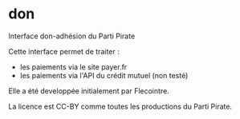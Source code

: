 don
===

Interface don-adhésion du Parti Pirate

Cette interface permet de traiter :
* les paiements via le site payer.fr
* les paiements via l'API du crédit mutuel (non testé)

Elle a été developpée initialement par Flecointre.



La licence est CC-BY comme toutes les productions du Parti Pirate.
